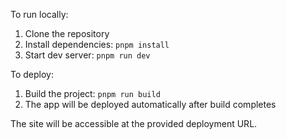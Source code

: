 To run locally:
1. Clone the repository
2. Install dependencies: `pnpm install`
3. Start dev server: `pnpm run dev`

To deploy:
1. Build the project: `pnpm run build`
2. The app will be deployed automatically after build completes

The site will be accessible at the provided deployment URL.
